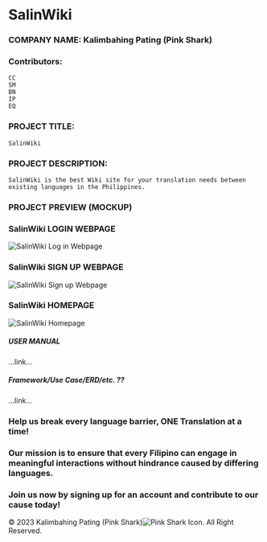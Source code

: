 # SalinWiki

### COMPANY NAME: Kalimbahing Pating (Pink Shark)
### Contributors:
    CC
    SM
    BN
    IP
    EQ

### PROJECT TITLE:
    SalinWiki
### PROJECT DESCRIPTION:
    SalinWiki is the best Wiki site for your translation needs between existing languages in the Philippines.

### PROJECT PREVIEW (MOCKUP)
### SalinWiki LOGIN WEBPAGE
![SalinWiki Log in Webpage](https://github.com/clavecillascc/SalinWiki/assets/104261996/62b7f6e0-5738-46e6-b1ee-63d71db17c28)

### SalinWiki SIGN UP WEBPAGE
![SalinWiki Sign up Webpage](https://github.com/clavecillascc/SalinWiki/assets/104261996/1da2efa2-85b8-4172-92b0-2d693e25d92c)

### SalinWiki HOMEPAGE 
![SalinWiki Homepage](https://github.com/clavecillascc/SalinWiki/assets/104261996/0cea3f26-0c6e-4c39-a902-6f48ac07c656)

##### USER MANUAL
...link...

##### Framework/Use Case/ERD/etc. ??
...link...

### Help us break every language barrier, ONE Translation at a time!

### Our mission is to ensure that every Filipino can engage in meaningful interactions without hindrance caused by differing languages. 

### Join us now by signing up for an account and contribute to our cause today! 

© 2023 Kalimbahing Pating (Pink Shark)![Pink Shark Icon](https://github.com/clavecillascc/SalinWiki/assets/104261996/868ef676-ba4c-4eb9-85f0-371e0c3e5c6a). All Right Reserved.
